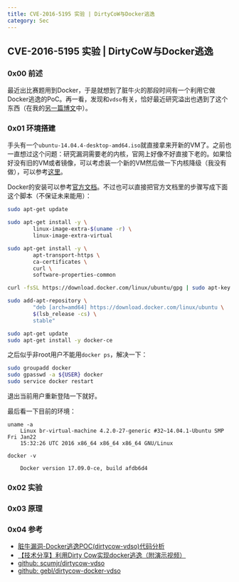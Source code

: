 ```yaml
---
title: CVE-2016-5195 实验 | DirtyCoW与Docker逃逸
category: Sec
---
```


## CVE-2016-5195 实验 | DirtyCoW与Docker逃逸

### 0x00 前述

最近出比赛题用到Docker，于是就想到了脏牛火的那段时间有一个利用它做Docker逃逸的PoC。再一看，发现和`vdso`有关，恰好最近研究溢出也遇到了这个东西（在我的[另一篇博文](http://aptx4869.me/ctf/2017/09/08/Overflow.html)中）。

### 0x01 环境搭建

手头有一个`ubuntu-14.04.4-desktop-amd64.iso`就直接拿来开新的VM了。之前也一直想过这个问题：研究漏洞需要老的内核，官网上好像不好直接下老的。如果恰好没有旧的VM或者镜像，可以考虑装一个新的VM然后做一下内核降级（我没有做），可以参考[这里]()。

Docker的安装可以参考[官方文档](https://docs.docker.com/engine/installation/linux/ubuntu/#/prerequisites)。不过也可以直接把官方文档里的步骤写成下面这个脚本（不保证未来能用）：

```bash
sudo apt-get update

sudo apt-get install -y \
        linux-image-extra-$(uname -r) \
        linux-image-extra-virtual

sudo apt-get install -y \
        apt-transport-https \
        ca-certificates \
        curl \
        software-properties-common

curl -fsSL https://download.docker.com/linux/ubuntu/gpg | sudo apt-key add -

sudo add-apt-repository \
        "deb [arch=amd64] https://download.docker.com/linux/ubuntu \
        $(lsb_release -cs) \
        stable"

sudo apt-get update
sudo apt-get install -y docker-ce
```

之后似乎非root用户不能用`docker ps`，解决一下：

```bash
sudo groupadd docker
sudo gpasswd -a ${USER} docker
sudo service docker restart
```

退出当前用户重新登陆一下就好。

最后看一下目前的环境：

```
uname -a
    Linux br-virtual-machine 4.2.0-27-generic #32~14.04.1-Ubuntu SMP Fri Jan22 
    15:32:26 UTC 2016 x86_64 x86_64 x86_64 GNU/Linux

docker -v

    Docker version 17.09.0-ce, build afdb6d4
```

### 0x02 实验

### 0x03 原理

### 0x04 参考

- [脏牛漏洞-Docker逃逸POC(dirtycow-vdso)代码分析](http://blog.csdn.net/enjoy5512/article/details/53196047)
- [【技术分享】利用Dirty Cow实现docker逃逸（附演示视频）](http://bobao.360.cn/learning/detail/3168.html)
- [github: scumjr/dirtycow-vdso](https://github.com/scumjr/dirtycow-vdso)
- [github: gebl/dirtycow-docker-vdso](https://github.com/gebl/dirtycow-docker-vdso)